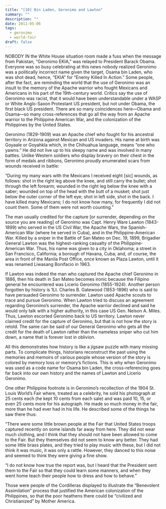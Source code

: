 ```yaml
---
title: "[10] Bin Laden, Geronimo and Lawton"
summary: ""
description: ""
date: 2011-05-06
tags:
  - geronimo
  - world-fair
draft: false
---
```


NOBODY IN the White House situation room made a fuss when the message from Pakistan, “Geronimo EKIA,” was relayed to President Barack Obama. Everyone was so busy celebrating at this news nobody realized Geronimo was a politically incorrect name given the target, Osama bin Laden, who was shot dead, hence, “EKIA” for “Enemy Killed In Action.” Some people, after the fact, are reminding the world that the use of Geronimo was an insult to the memory of the Apache warrior who fought Mexicans and Americans in his part of the 19th-century world. Critics say the use of Geronimo was racist, that it would have been understandable under a WASP or White Anglo-Saxon Protestant US president, but not under Obama, the first black US president. There are so many coincidences here—Obama and Osama—so many cross-references that go all the way from an Apache warrior to the Philippine American War, and the colonization of the Philippines by the United States.

Geronimo (1829-1909) was an Apache chief who fought for his ancestral territory in Arizona against Mexican and US invaders. His name at birth was Goyaale or Goyahkla which, in the Chihuahua language, means “one who yawns.” He did not live up to his sleepy name and was involved in many battles. Unlike Western soldiers who display bravery on their chest in the form of medals and ribbons, Geronimo proudly enumerated scars from wounds received in battle:

“During my many wars with the Mexicans I received eight [sic] wounds, as follows: shot in the right leg above the knee, and still carry the bullet; shot through the left forearm; wounded in the right leg below the knee with a saber; wounded on top of the head with the butt of a musket; shot just below the outer corner of the left eye; shot in left side, shot in the back. I have killed many Mexicans; I do not know how many, for frequently I did not count them. Some of them were not worth counting.”

The man usually credited for the capture [or surrender, depending on the source you are reading] of Geronimo was Capt. Henry Ware Lawton (1843-1899) who served in the US Civil War, the Apache Wars, the Spanish-American War (where he served in Cuba), and in the Philippine-American War. Killed by a sniper in the Battle of San Mateo on Dec. 19, 1899, Brigadier General Lawton was the highest-ranking casualty of the Philippine-American War. Thus, his name was given to a city in Oklahoma; a street in San Francisco, California; a borough of Havana, Cuba; and, of course, the area in front of the Manila Post Office, once known as Plaza Lawton, until it was renamed Liwasang Bonifacio in 1963.

If Lawton was indeed the man who captured the Apache chief Geronimo in 1886, then his death in San Mateo becomes ironic because the Filipino general he encountered was Licerio Geronimo (1855-1924). Another person forgotten by history is 1Lt. Charles B. Gatewood (1853-1896) who is said to have persuaded Geronimo to surrender. Lawton used Apache scouts to trace and pursue Geronimo. When Lawton tried to discuss an agreement regarding Geronimo’s surrender, the Apache warrior declined and said he would only talk with a higher authority, in this case US Gen. Nelson A. Miles. Thus, Lawton escorted Geronimo back to US territory. Lawton never claimed credit for the capture of Geronimo, but that is not how the story is retold. The same can be said of our General Geronimo who gets all the credit for the death of Lawton rather than the nameless sniper who cut him down, a name that is forever lost in oblivion.

All this demonstrates how history is like a jigsaw puzzle with many missing parts. To complicate things, historians reconstruct the past using the memories and memoirs of various people whose version of the story is colored by memory loss or memory’s fictions. This is why when Geronimo was used as a code name for Osama bin Laden, the cross-referencing goes far back into our own history and the names of Lawton and Licerio Geronimo.

One other Philippine footnote is in Geronimo’s recollection of the 1904 St. Louis World’s Fair where, treated as a celebrity, he sold his photograph at 25 cents each (he kept 10 cents from each sale) and was paid 10, 15, or even 25 cents more for his autograph. He made so much money in the fair, more than he had ever had in his life. He described some of the things he saw there thus:

“There were some little brown people at the Fair that United States troops captured recently on some islands far away from here. They did not wear much clothing, and I think that they should not have been allowed to come to the Fair. But they themselves did not seem to know any better. They had some little brass plates, and they tried to play music with these, but I did not think it was music, it was only a rattle. However, they danced to this noise and seemed to think they were giving a fine show.

“I do not know how true the report was, but I heard that the President sent them to the Fair so that they could learn some manners, and when they went home teach their people how to dress and how to behave.”

Those were people of the Cordilleras displayed to illustrate the “Benevolent Assimilation” process that justified the American colonization of the Philippines, so that the poor heathens there could be “civilized and Christianized” by Mother America.
